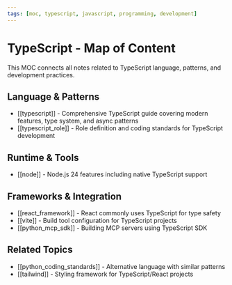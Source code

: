 ```yaml
---
tags: [moc, typescript, javascript, programming, development]
---
```

# TypeScript - Map of Content

This MOC connects all notes related to TypeScript language, patterns, and development practices.

## Language & Patterns

- [[typescript]] - Comprehensive TypeScript guide covering modern features, type system, and async patterns
- [[typescript_role]] - Role definition and coding standards for TypeScript development

## Runtime & Tools

- [[node]] - Node.js 24 features including native TypeScript support

## Frameworks & Integration

- [[react_framework]] - React commonly uses TypeScript for type safety
- [[vite]] - Build tool configuration for TypeScript projects
- [[python_mcp_sdk]] - Building MCP servers using TypeScript SDK

## Related Topics

- [[python_coding_standards]] - Alternative language with similar patterns
- [[tailwind]] - Styling framework for TypeScript/React projects

